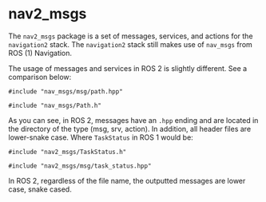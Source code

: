 # nav2_msgs

The `nav2_msgs` package is a set of messages, services, and actions for the `navigation2` stack. The `navigation2` stack still makes use of `nav_msgs` from ROS (1) Navigation.

The usage of messages and services in ROS 2 is slightly different. See a comparison below:

```
#include "nav_msgs/msg/path.hpp"

```

```
#include "nav_msgs/Path.h"
```

As you can see, in ROS 2, messages have an `.hpp` ending and are located in the directory of the type (msg, srv, action). In addition, all header files are lower-snake case. Where `TaskStatus` in ROS 1 would be:

```
#include "nav2_msgs/TaskStatus.h"
```

```
#include "nav2_msgs/msg/task_status.hpp"

```

In ROS 2, regardless of the file name, the outputted messages are lower case, snake cased.
